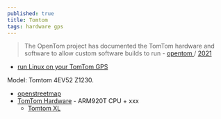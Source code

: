 ```yaml
---
published: true
title: Tomtom
tags: hardware gps
---
```

> The OpenTom project has documented the TomTom hardware and software to allow custom software builds to run - [opentom ](https://github.com/george-hopkins/opentom) / [2021](https://github.com/buoncri/Working-2021-OpenTom)

- [run Linux on your TomTom GPS](https://raulbalanza.me/2020/06/24/opentom-run-linux-on-your-tomtom-gps/)

Model: Tomtom 4EV52 Z1230. 

- [openstreetmap](https://wiki.openstreetmap.org/wiki/TomTom)
- [TomTom Hardware](https://zzzontomtom.wordpress.com/tomtom-hardware/) - ARM920T CPU + xxx
	- [Tomtom XL](https://web.archive.org/web/20110916021631/http://opentom.org/TomTom_XL)